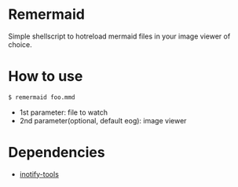 # Remermaid

Simple shellscript to hotreload mermaid files in your image viewer of choice.

# How to use

```sh
$ remermaid foo.mmd
```

- 1st parameter: file to watch
- 2nd parameter(optional, default eog): image viewer

# Dependencies

- [inotify-tools](https://archlinux.org/packages/community/x86_64/inotify-tools/)
